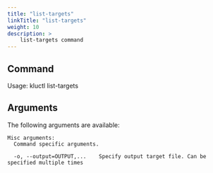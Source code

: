 ```yaml
---
title: "list-targets"
linkTitle: "list-targets"
weight: 10
description: >
    list-targets command
---
```


## Command
<!-- BEGIN SECTION "list-targets" "Usage" false -->
Usage: kluctl list-targets

<!-- END SECTION -->

## Arguments
The following arguments are available:
<!-- BEGIN SECTION "list-targets" "Misc arguments" true -->
```
Misc arguments:
  Command specific arguments.

  -o, --output=OUTPUT,...    Specify output target file. Can be specified multiple times

```
<!-- END SECTION -->